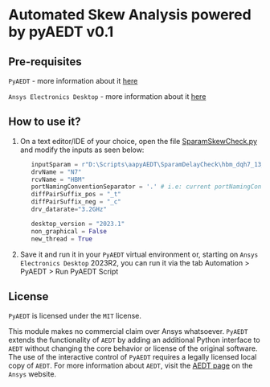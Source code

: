 # Automated Skew Analysis powered by pyAEDT v0.1

## Pre-requisites

`PyAEDT` - more information about it [here](https://github.com/ansys/pyaedt)

`Ansys Electronics Desktop` - more information about it [here](https://www.ansys.com/products/electronics)


## How to use it?

1. On a text editor/IDE of your choice, open the file [SparamSkewCheck.py](https://github.com/felipeescastro/skewAnalysiswithpyAEDT/blob/main/SparamSkewCheck.py) and modify the inputs as seen below:
   ``` python
      inputSparam = r"D:\Scripts\aapyAEDT\SparamDelayCheck\hbm_dqh7_13_notsv_0ord_solvIns.s12p"
      drvName = "N7"
      rcvName = "HBM"
      portNamingConventionSeparator = '.' # i.e: current portNamingConvention="$REFDES.$PINNAME.$NETNAME"
      diffPairSuffix_pos = "_t"
      diffPairSuffix_neg = "_c"
      drv_datarate="3.2GHz"
   
      desktop_version = "2023.1"
      non_graphical = False
      new_thread = True
   ```
2. Save it and run it in your `PyAEDT` virtual environment or, starting on `Ansys Electronics Desktop` 2023R2, you can run it via the tab Automation > PyAEDT > Run PyAEDT Script

## License

`PyAEDT` is licensed under the `MIT` license.

This module makes no commercial claim over Ansys whatsoever. `PyAEDT` extends the functionality of `AEDT` by adding an additional Python interface to `AEDT` without changing the core behavior or license of the original software. The use of the interactive control of `PyAEDT` requires a legally licensed local copy of `AEDT`. For more information about `AEDT`, visit the [AEDT page](https://www.ansys.com/products/electronics) on the `Ansys` website.
